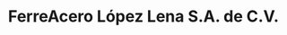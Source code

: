 ---
title: "FerreAcero López Lena S.A. de C.V."
url: /santa-maria-jalapa-del-marques/ferreacero-lopez-lena-s-a-de-c-v/
shop: hardware
---